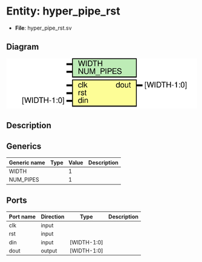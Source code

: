 # Entity: hyper_pipe_rst

- **File**: hyper_pipe_rst.sv
## Diagram

![Diagram](hyper_pipe_rst.svg "Diagram")
## Description



## Generics

| Generic name | Type | Value | Description |
| ------------ | ---- | ----- | ----------- |
| WIDTH        |      | 1     |             |
| NUM_PIPES    |      | 1     |             |
## Ports

| Port name | Direction | Type        | Description |
| --------- | --------- | ----------- | ----------- |
| clk       | input     |             |             |
| rst       | input     |             |             |
| din       | input     | [WIDTH-1:0] |             |
| dout      | output    | [WIDTH-1:0] |             |
